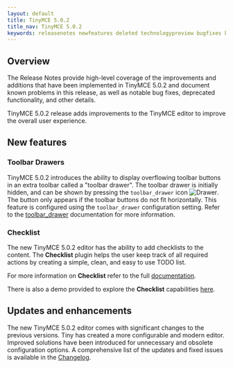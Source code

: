 ```yaml
---
layout: default
title: TinyMCE 5.0.2
title_nav: TinyMCE 5.0.2
keywords: releasenotes newfeatures deleted technologypreview bugfixes knownissues
---
```


## Overview

The Release Notes provide high-level coverage of the improvements and additions that have been implemented in TinyMCE 5.0.2 and document known problems in this release, as well as notable bug fixes, deprecated functionality, and other details.

TinyMCE 5.0.2 release adds improvements to the TinyMCE editor to improve the overall user experience.

## New features

### Toolbar Drawers

TinyMCE 5.0.2 introduces the ability to display overflowing toolbar buttons in an extra toolbar called a "toolbar drawer". The toolbar drawer is initially hidden, and can be shown by pressing the `toolbar_drawer` icon ![**Drawer**]({{site.baseurl}}/images/drawer.png). The button only appears if the toolbar buttons do not fit horizontally. This feature is configured using the `toolbar_drawer` configuration setting.
Refer to the [toolbar_drawer]({{site.baseurl}}/configure/editor-appearance/toolbar_drawer/) documentation for more information.

### Checklist

The new TinyMCE 5.0.2 editor has the ability to add checklists to the content. The **Checklist** plugin helps the user keep track of all required actions by creating a simple, clean, and easy to use TODO list.

For more information on **Checklist** refer to the full [documentation]({{site.baseurl}}/plugins/checklist/).

There is also a demo provided to explore the **Checklist** capabilities [here](https://www.tiny.cloud/docs/demo/checklist/).

## Updates and enhancements

The new TinyMCE 5.0.2 editor comes with significant changes to the previous versions. Tiny has created a more configurable and modern editor. Improved solutions have been introduced for unnecessary and obsolete configuration options. A comprehensive list of the updates and fixed issues is available in the [Changelog]({{site.baseurl}}/changelog/#version502march52019).
